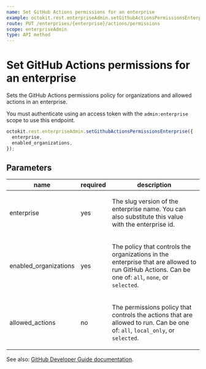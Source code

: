 ```yaml
---
name: Set GitHub Actions permissions for an enterprise
example: octokit.rest.enterpriseAdmin.setGithubActionsPermissionsEnterprise({ enterprise, enabled_organizations })
route: PUT /enterprises/{enterprise}/actions/permissions
scope: enterpriseAdmin
type: API method
---
```


# Set GitHub Actions permissions for an enterprise

Sets the GitHub Actions permissions policy for organizations and allowed actions in an enterprise.

You must authenticate using an access token with the `admin:enterprise` scope to use this endpoint.

```js
octokit.rest.enterpriseAdmin.setGithubActionsPermissionsEnterprise({
  enterprise,
  enabled_organizations,
});
```

## Parameters

<table>
  <thead>
    <tr>
      <th>name</th>
      <th>required</th>
      <th>description</th>
    </tr>
  </thead>
  <tbody>
    <tr><td>enterprise</td><td>yes</td><td>

The slug version of the enterprise name. You can also substitute this value with the enterprise id.

</td></tr>
<tr><td>enabled_organizations</td><td>yes</td><td>

The policy that controls the organizations in the enterprise that are allowed to run GitHub Actions. Can be one of: `all`, `none`, or `selected`.

</td></tr>
<tr><td>allowed_actions</td><td>no</td><td>

The permissions policy that controls the actions that are allowed to run. Can be one of: `all`, `local_only`, or `selected`.

</td></tr>
  </tbody>
</table>

See also: [GitHub Developer Guide documentation](https://docs.github.com/rest/reference/enterprise-admin#set-github-actions-permissions-for-an-enterprise).
